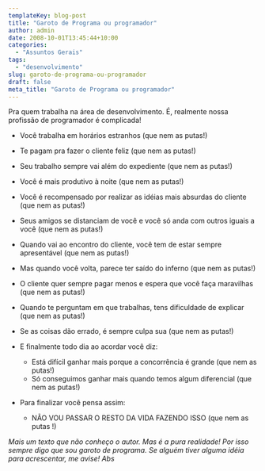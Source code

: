 ```yaml
---
templateKey: blog-post
title: "Garoto de Programa ou programador"
author: admin
date: 2008-10-01T13:45:44+10:00
categories:
  - "Assuntos Gerais"
tags:
  - "desenvolvimento"
slug: garoto-de-programa-ou-programador
draft: false
meta_title: "Garoto de Programa ou programador"
---
```


Pra quem trabalha na área de desenvolvimento. É, realmente nossa profissão de programador é complicada!

*   Você trabalha em horários estranhos (que nem as putas!)
*   Te pagam pra fazer o cliente feliz (que nem as putas!)
*   Seu trabalho sempre vai além do expediente (que nem as putas!)
*   Você é mais produtivo à noite (que nem as putas!)
*   Você é recompensado por realizar as idéias mais absurdas do cliente (que nem as putas!)
*   Seus amigos se distanciam de você e você só anda com outros iguais a você (que nem as putas!)
*   Quando vai ao encontro do cliente, você tem de estar sempre apresentável
    (que nem as putas!)
*   Mas quando você volta, parece ter saído do inferno (que nem as putas!)
*   O cliente quer sempre pagar menos e espera que você faça maravilhas (que nem as putas!)
*   Quando te perguntam em que trabalhas, tens dificuldade de explicar (que nem as putas!)
*   Se as coisas dão errado, é sempre culpa sua (que nem as putas!)
*   E finalmente todo dia ao acordar você diz:

    *   Está difícil ganhar mais porque a concorrência é grande (que nem as putas!)
    *   Só conseguimos ganhar mais quando temos algum diferencial (que nem as putas!)
*   Para finalizar você pensa assim:

    *   NÃO VOU PASSAR O RESTO DA VIDA FAZENDO ISSO (que nem as putas !)

_Mais um texto que não conheço o autor. Mas é a pura realidade! Por isso sempre digo que sou garoto de programa. Se alguém tiver alguma idéia para acrescentar, me avise!
Abs_
